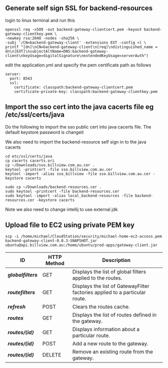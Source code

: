 
## Generate self sign SSL for backend-resources
login to linux terminal and run this 
```shell
openssl req -x509 -out backend-gateway-clientcert.pem -keyout backend-gateway-clientkey.pem \
-newkey rsa:2048 -nodes -sha256 \
-subj '/CN=backend-gateway-client' -extensions EXT -config <( \
printf "[dn]\nCN=backend-gateway-client\n[req]\ndistinguished_name = dn\n[EXT]\nsubjectAltName=DNS:backend-gateway-client\nkeyUsage=digitalSignature\nextendedKeyUsage=serverAuth")
```
edit the application.yml and specify the pem certificate path as follows
```shell
server:
  port: 8543
  ssl:
    certificate: classpath:backend-gateway-clientcert.pem
    certificate-private-key: classpath:backend-gateway-clientkey.pem  
```

## Import the sso cert into the java cacerts file eg /etc/ssl/certs/java
Do the following to import the sso public cert into java cacerts file. The default keystore password is changeit

We also need to import the backend-resource self sign in to the java cacerts

```shell
cd etc/ssl/certs/java
cp cacerts cacerts.ori
cp ~/Downloads/sso.billview.com.au.cer .
keytool -printcert -file sso.billview.com.au.cer
keytool -import -alias sso_billview -file sso.billview.com.au.cer -keystore cacerts

sudo cp ~/Downloads/backend-resources.cer .
sudo keytool -printcert -file backend-resources.cer
sudo keytool -import -alias local_backend-resources -file backend-resources.cer -keystore cacerts
```
Note we also need to change intellij to use external jdk

## Upload file to EC2 using private PEM key
```shell
scp -i /home/michael/CloudStation/security/michael-home-ec2-access.pem backend-gateway-client-0.0.3-SNAPSHOT.jar ubuntu@api.billview.com.au:/home/ubuntu/prod-apps/gateway-client.jar
```



| **ID**              	 | **HTTP Method** 	 | **Description**                                                             	 |
|-----------------------|-------------------|-------------------------------------------------------------------------------|
| **_globalfilters_** 	 | GET       	       | Displays the list of global filters applied to the routes.                  	 |
| **_routefilters_**  	 | GET       	       | Displays the list of GatewayFilter factories applied to a particular route. 	 |
| **_refresh_**       	 | POST      	       | Clears the routes cache.                                                    	 |
| **_routes_**        	 | GET       	       | Displays the list of routes defined in the gateway.                         	 |
| **_routes/{id}_**   	 | GET       	       | Displays information about a particular route.                              	 |
| **_routes/{id}_**   	 | POST      	       | Add a new route to the gateway.                                             	 |
| **_routes/{id}_**   	 | DELETE     	      | Remove an existing route from the gateway.                                  	 |